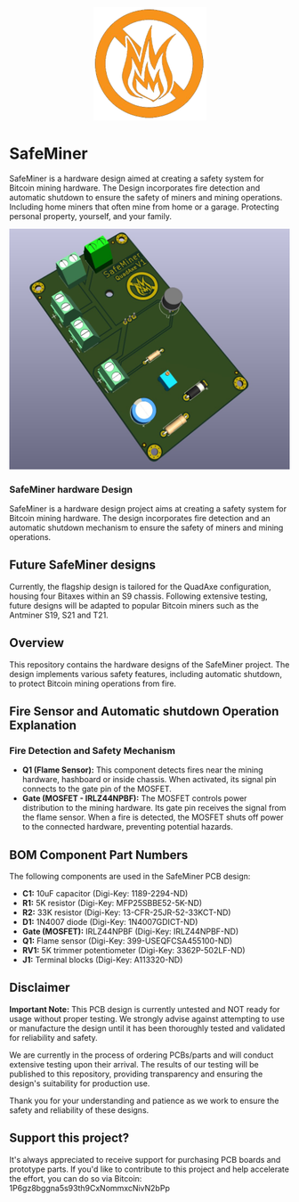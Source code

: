 
<p align="center">
  <img src="https://github.com/BeeEvolved/SafeMiner/blob/main/images/SafeMinerLogoSmall.png" alt="SafeMinerLogo">
</p>


# SafeMiner
SafeMiner is a hardware design aimed at creating a safety system for Bitcoin mining hardware. The Design incorporates fire detection and automatic shutdown to ensure the safety of miners and mining operations.  Including home miners that often mine from home or a garage. Protecting personal property, yourself, and your family.
<p align="center">
  <img src="https://github.com/BeeEvolved/SafeMiner/blob/main/images/SafeMinerImage1%20(2).jpg" alt="SafeMinerLogo">
</p>

### SafeMiner hardware  Design

SafeMiner is a hardware design project aims at creating a safety system for Bitcoin mining hardware. The design incorporates fire detection and an automatic shutdown mechanism to ensure the safety of miners and mining operations.

## Future SafeMiner designs 
Currently, the flagship design is tailored for the QuadAxe configuration, housing four Bitaxes within an S9 chassis. Following extensive testing, future designs will be adapted to popular Bitcoin miners such as the Antminer S19, S21 and T21.

## Overview

This repository contains the hardware designs of the SafeMiner project. The design implements various safety features, including automatic shutdown, to protect Bitcoin mining operations from fire.

## Fire Sensor and Automatic shutdown Operation Explanation
### Fire Detection and Safety Mechanism

- **Q1 (Flame Sensor):** This component detects fires near the mining hardware, hashboard or inside chassis. When activated, its signal pin connects to the gate pin of the MOSFET.
- **Gate (MOSFET - IRLZ44NPBF):** The MOSFET controls power distribution to the mining hardware. Its gate pin receives the signal from the flame sensor. When a fire is detected, the MOSFET shuts off power to the connected hardware, preventing potential hazards.

## BOM Component Part Numbers

The following components are used in the SafeMiner PCB design:

- **C1:** 10uF capacitor (Digi-Key: 1189-2294-ND)
- **R1:** 5K resistor (Digi-Key: MFP25SBBE52-5K-ND)
- **R2:** 33K resistor (Digi-Key: 13-CFR-25JR-52-33KCT-ND)
- **D1:** 1N4007 diode (Digi-Key: 1N4007GDICT-ND)
- **Gate (MOSFET):** IRLZ44NPBF (Digi-Key: IRLZ44NPBF-ND)
- **Q1:** Flame sensor (Digi-Key: 399-USEQFCSA455100-ND)
- **RV1:** 5K trimmer potentiometer (Digi-Key: 3362P-502LF-ND)
- **J1:** Terminal blocks (Digi-Key: A113320-ND)

## Disclaimer

**Important Note:** This PCB design is currently untested and NOT ready for usage without proper testing. We strongly advise against attempting to use or manufacture the design until it has been thoroughly tested and validated for reliability and safety.

We are currently in the process of ordering PCBs/parts and will conduct extensive testing upon their arrival. The results of our testing will be published to this repository, providing transparency and ensuring the design's suitability for production use.

Thank you for your understanding and patience as we work to ensure the safety and reliability of these designs.

## Support this project?

It's always appreciated to receive support for purchasing PCB boards and prototype parts. If you'd like to contribute to this project and help accelerate the effort, you can do so via Bitcoin: 1P6gz8bggna5s93th9CxNommxcNivN2bPp


